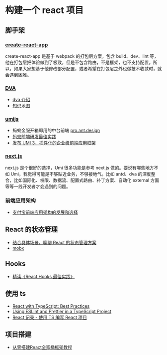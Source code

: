 # 构建一个 react 项目

## 脚手架

### [create-react-app](https://www.html.cn/create-react-app/docs/getting-started/)

create-react-app 是基于 webpack 的打包层方案，包含 build、dev、lint 等，他在打包层把体验做到了极致，但是不包含路由，不是框架，也不支持配置。所以，如果大家想基于他修改部分配置，或者希望在打包层之外也做技术收敛时，就会遇到困难。

### [DVA](https://dvajs.com/)

- [dva 介绍](https://github.com/dvajs/dva/issues/1)
- [知识地图](https://dvajs.com/knowledgemap/)

### [umijs](https://umijs.org/zh-CN)

- 蚂蚁金服开箱即用的中台前端 [pro.ant.design](https://pro.ant.design/)
- [蚂蚁前端研发最佳实践](https://github.com/sorrycc/blog/issues/90)
- [发布 UMI 3，插件化的企业级前端应用框架](https://zhuanlan.zhihu.com/p/110290443)

### [next.js](https://github.com/zeit/next.js)

next.js 是个很好的选择，Umi 很多功能是参考 next.js 做的。要说有哪些地方不如 Umi，我觉得可能是不够贴近业务，不够接地气。比如 antd、dva 的深度整合，比如国际化、权限、数据流、配置式路由、补丁方案、自动化 external 方面等等一线开发者才会遇到的问题。

### 前端应用架构

- [支付宝前端应用架构的发展和选择](https://github.com/sorrycc/blog/issues/6)

## React 的状态管理

- [结合具体场景，聊聊 React 的状态管理方案](https://juejin.im/post/5c47e3246fb9a049ad776355)
- [mobx](https://cn.mobx.js.org/)

## Hooks

- [精读《React Hooks 最佳实践》](https://juejin.im/post/5d75ae7a6fb9a06b0f2407e8)

## 使用 ts

- [React with TypeScript: Best Practices](https://www.sitepoint.com/react-with-typescript-best-practices/)
- [Using ESLint and Prettier in a TypeScript Project](https://dev.to/robertcoopercode/using-eslint-and-prettier-in-a-typescript-project-53jb)
- [React 记录 - 使用 TS 编写 React 项目](https://juejin.im/post/5dcea2bb6fb9a020340e8f09)

## 项目搭建

- [从零搭建React全家桶框架教程](https://github.com/brickspert/blog/issues/1)


